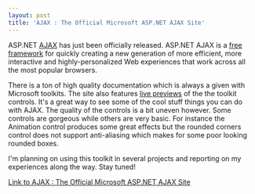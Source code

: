 ```yaml
---
layout: post  
title: 'AJAX : The Official Microsoft ASP.NET AJAX Site'
---
```

ASP.NET [AJAX](http://www.answers.com/topic/asp-net-ajax?method=26&initiator=answertip:more) has just been officially released. ASP.NET AJAX is a [free framework](http://ajax.asp.net/downloads/default.aspx?tabid=47) for quickly creating a new generation of more efficient, more interactive and highly-personalized Web experiences that work across all the most popular browsers.

There is a ton of high quality documentation which is always a given with Microsoft toolkits. The site also features [live previews](http://ajax.asp.net/ajaxtoolkit/) of the the toolkit controls. It's a great way to see some of the cool stuff things you can do with AJAX. The quality of the controls is a bit uneven however. Some controls are gorgeous while others are very basic. For instance the Animation control produces some great effects but the rounded corners control does not support anti-aliasing which makes for some poor looking rounded boxes.

I'm planning on using this toolkit in several projects and reporting on my experiences along the way. Stay tuned!

[Link to AJAX : The Official Microsoft ASP.NET AJAX Site](http://ajax.asp.net/default.aspx)
